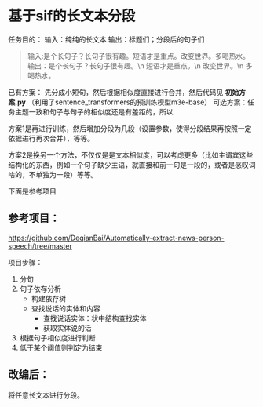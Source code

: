 # 基于sif的长文本分段

任务目的：
输入：纯纯的长文本
输出：标题们；分段后的句子们

> 输入:是个长句子？长句子很有趣。短语才是重点。改变世界。多喝热水。
> 输出：是个长句子？长句子很有趣。\n 短语才是重点。\n 改变世界。\n 多喝热水。

已有方案：
先分成小短句，然后根据相似度直接进行合并，然后代码见 **初始方案.py** （利用了sentence_transformers的预训练模型m3e-base）
可选方案：任务主题一致和句子与句子的相似度还是有差距的，所以

方案1是再进行训练，然后增加分段为几段（设置参数，使得分段结果再按照一定依据进行再次合并），等等。

方案2是换另一个方法，不仅仅是是文本相似度，可以考虑更多（比如主谓宾这些结构化的东西，例如一个句子缺少主语，就直接和前一句是一段的，或者是感叹词啥的，不单独为一段）等等。

下面是参考项目

## 参考项目：

<https://github.com/DeqianBai/Automatically-extract-news-person-speech/tree/master>
 
项目步骤：

1. 分句
2. 句子依存分析
   - 构建依存树
   - 查找说话的实体和内容
     - 查找说话实体：状中结构查找实体
     - 获取实体说的话
3. 根据句子相似度进行判断
4. 低于某个阈值则判定为结束

## 改编后：
将任意长文本进行分段。

